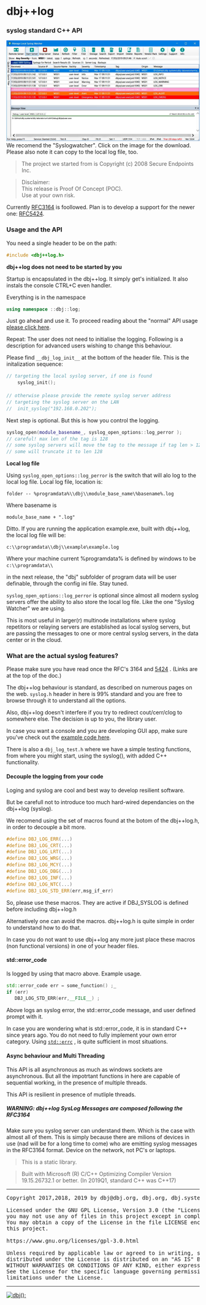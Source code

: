 
# dbj++log
### syslog standard C++ API 

[![syslogwatcher](./media/syslogwatcher.com.jpg)](https://syslogwatcher.com "syslogwatcher.com")
We recomend the "Syslogwatcher". Click on the image for the download. Please also note it can copy to the local log file, too.

> The project we started from is Copyright (c) 2008 Secure Endpoints Inc.


> Disclaimer: <br/>
> This release is Proof Of Concept (POC). <br/>
> Use at your own risk.


Currently [RFC3164](https://tools.ietf.org/html/rfc3164) is foollowed. Plan is to develop a support for the newer one: 
[RFC5424](https://tools.ietf.org/html/rfc5424).

### Usage and the API

You need a single header to be on the path:
```cpp
#include <dbj++log.h>
```

**dbj++log does not need to be started by you**

Startup is encapsulated in the dbj++log. It simply get's initialized. 
It also instals the console CTRL+C even handler.

Everything is in the namespace
```cpp
using namespace ::dbj::log;
```
Just go ahead and use it. To proceed reading about the "normal" API usage [please click here](#features).

Repeat: The user does not need to initialise the logging.
Following is a description for advanced users wishing to change this behaviour.

Please find `__dbj_log_init__` at the bottom of the header file. This is the initalization sequence:

```cpp
// targeting the local syslog server, if one is found
	syslog_init();

// otherwise please provide the remote syslog server address
// targeting the syslog server on the LAN
//	init_syslog("192.168.0.202");
```

Next step is optional. But this is how you control the logging.

```cpp
syslog_open(module_basename_, syslog_open_options::log_perror );
// careful! max len of the tag is 128
// some syslog servers will move the tag to the message if tag len > 128
// some will truncate it to len 128
``` 

**Local log file**

Using `syslog_open_options::log_perror` is the switch that will alo log to the local 
log file. Local log file, location is:

	folder -- %programdata%\\dbj\\module_base_name\%basename%.log

Where basename is

	module_base_name + ".log"

Ditto. If you are running the application example.exe, built with dbj++log, the local log file will be:

    c:\\programdata\\dbj\\example\example.log

Where your machine current %programdata% is defined by windows to be `c:\\programdata\\`

in the next release, the "dbj" subfolder of program data will be user definable, through the config ini file. Stay tuned.

`syslog_open_options::log_perror` is optional since almost all modern syslog servers offer the ability to also store the local log file.
Like the one "Syslog Watcher" we are using. 

This is most useful in larger(r) multinode installations where syslog repetitors or relaying servers are established as local syslog servers, but are passing
the messages to one or more central  syslog servers, in the data center or in the cloud.

<span id="features">

### What are the actual syslog features?

Please make sure you have read once the RFC's 3164 and [5424](https://tools.ietf.org/html/rfc5424) . (Links are at the top of the doc.)

The dbj++log behaviour is standard, as described on  numerous pages on the web.
`syslog.h` header in here is 99% standard and you are free to browse through it to understand all the options.

Also, dbj++log doesn't interfere if you try to redirect 
cout/cerr/clog to somewhere else. The decision is up to you, the library user. 

In case you want a console and you are developing GUI app, make 
sure you've check out the [example code here](https://gist.github.com/kingseva/a918ec66079a9475f19642ec31276a21).

There is also a `dbj_log_test.h` where we have a simple testing functions, from where you might start, using the syslog(), with added C++ functionality.

#### Decouple the logging from your code

Loging and syslog are cool and best way to develop resilient software.

But be carefull not to introduce too much hard-wired dependancies on the dbj++log (syslog).

We recomend using the set of macros found at the botom of the dbj++log.h, in order to 
decouple a bit more.

```cpp
#define DBJ_LOG_ERR(...) 
#define DBJ_LOG_CRT(...) 
#define DBJ_LOG_LRT(...) 
#define DBJ_LOG_WRG(...) 
#define DBJ_LOG_MCY(...) 
#define DBJ_LOG_DBG(...) 
#define DBJ_LOG_INF(...) 
#define DBJ_LOG_NTC(...)
#define DBJ_LOG_STD_ERR(err,msg_if_err) 
```

So, please use these macros. They are active if DBJ_SYSLOG is defined before 
including dbj++log.h

Alternatively one can avoid the macros. 
dbj++log.h is quite simple in order to understand how to do that.

In case you do not want to use dbj++log any more just place these macros (non functional versions)
in one of your header files.

#### std::error_code 

Is logged by using that macro above. Example usage.

```cpp
std::error_code err = some_function() ;_
if (err)
   DBJ_LOG_STD_ERR(err,__FILE__) ;
```
Above logs an syslog error, the std::error_code message, and user defined prompt with it.

In case you are wondering what is std::error_code, it is in standard C++ since years ago.
You do not need to fully implement your own error category.
Using [`std::errc`](https://en.cppreference.com/w/cpp/error/errc) , is quite sufficient in most situations.

#### Async behaviour and Multi Threading

This API is all asynchronous as much as windows sockets are asynchronous.
But all the impotrtant functions in here are capable of sequential working, 
in the presence of multiple threads.

This API is resilient in presence of mutliple threads.

##### WARNING: dbj++log SysLog Messages are composed following the RFC3164

Make sure you syslog server can understand them. Which is the case with almost all of them. 
This is simply because there are milions of devices in use (nad will be for a long time to come) who are emitting 
syslog messages in the RFC3164 format. Device on the network, not PC's or laptops.

> This is a static library. 

> Built with Microsoft (R) C/C++ Optimizing Compiler Version 19.15.26732.1 or better.
> (In 2019Q1, standard C++ was C++17)


-------------------------------------

<pre>
Copyright 2017,2018, 2019 by dbj@dbj.org, dbj.org, dbj.systems ltd.

Licensed under the GNU GPL License, Version 3.0 (the "License");
you may not use any of files in this project except in compliance with the License.
You may obtain a copy of the License in the file LICENSE enclosed in
this project.

https://www.gnu.org/licenses/gpl-3.0.html

Unless required by applicable law or agreed to in writing, software
distributed under the License is distributed on an "AS IS" BASIS,
WITHOUT WARRANTIES OR CONDITIONS OF ANY KIND, either express or implied.
See the License for the specific language governing permissions and
limitations under the License.
</pre>
---------------------------------------------------------------------  

[![dbj();](http://dbj.org/wp-content/uploads/2015/12/cropped-dbj-icon-e1486129719897.jpg)](http://www.dbj.org "dbj")  

